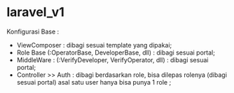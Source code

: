 # laravel_v1
 
Konfigurasi Base :
- ViewComposer : dibagi sesuai template yang dipakai;
- Role Base (:OperatorBase, DeveloperBase, dll) : dibagi sesuai portal;
- MiddleWare : (:VerifyDeveloper, VerifyOperator, dll) : dibagi sesuai portal;
- Controller >> Auth : dibagi berdasarkan role, bisa dilepas rolenya (dibagi sesuai portal) asal satu user hanya bisa punya 1 role ;
